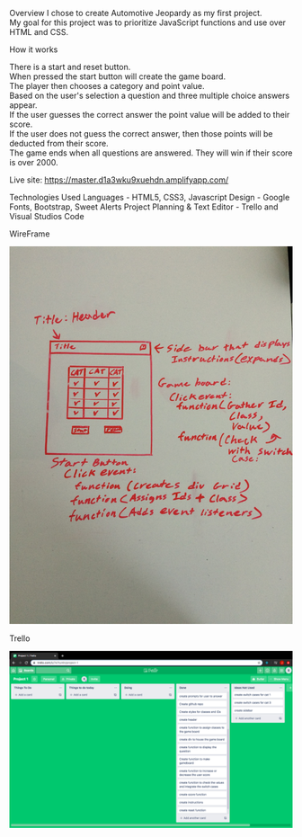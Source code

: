 Overview
I chose to create Automotive Jeopardy as my first project.<br>
My goal for this project was to prioritize JavaScript functions and use over HTML and CSS.

How it works

There is a start and reset button.<br>
When pressed the start button will create the game board.<br>
The player then chooses a category and point value.<br>
Based on the user's selection a question and three multiple choice answers appear.<br>
If the user guesses the correct answer the point value will be added to their score.<br>
If the user does not guess the correct answer, then those points will be deducted from their score.<br>
The game ends when all questions are answered. They will win if their score is over 2000.<br>

Live site: https://master.d1a3wku9xuehdn.amplifyapp.com/

Technologies Used
Languages - HTML5, CSS3, Javascript
Design - Google Fonts, Bootstrap, Sweet Alerts
Project Planning & Text Editor - Trello and Visual Studios Code

WireFrame

<img src="images/project1_wireFrame.JPG" width="700px">

Trello

<img src="images/Jeopardy_TrelloBoard.png" width="800px">